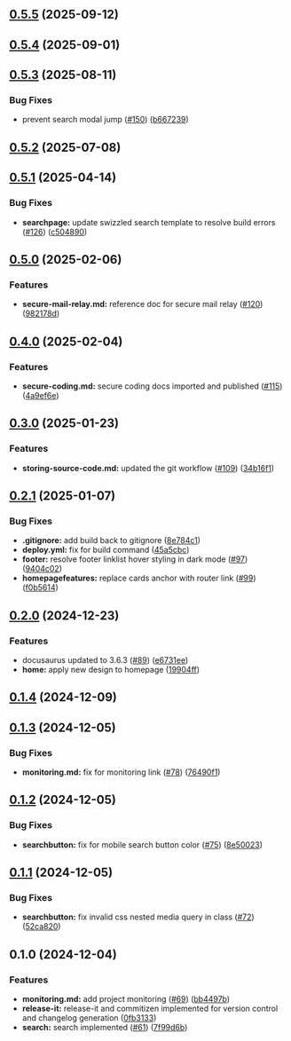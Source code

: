 

## [0.5.5](https://github.com/Amsterdam/ee-docs/compare/v0.5.4...v0.5.5) (2025-09-12)

## [0.5.4](https://github.com/Amsterdam/ee-docs/compare/v0.5.3...v0.5.4) (2025-09-01)

## [0.5.3](https://github.com/Amsterdam/ee-docs/compare/v0.5.2...v0.5.3) (2025-08-11)


### Bug Fixes

* prevent search modal jump ([#150](https://github.com/Amsterdam/ee-docs/issues/150)) ([b667239](https://github.com/Amsterdam/ee-docs/commit/b667239470ee7f542a6d8b3005bdbe360daa52ad))

## [0.5.2](https://github.com/Amsterdam/ee-docs/compare/v0.5.1...v0.5.2) (2025-07-08)

## [0.5.1](https://github.com/Amsterdam/ee-docs/compare/v0.5.0...v0.5.1) (2025-04-14)


### Bug Fixes

* **searchpage:** update swizzled search template to resolve build errors ([#126](https://github.com/Amsterdam/ee-docs/issues/126)) ([c504890](https://github.com/Amsterdam/ee-docs/commit/c504890f74e65cc176ccceedf449c05dba8d4d39))

## [0.5.0](https://github.com/Amsterdam/ee-docs/compare/v0.4.0...v0.5.0) (2025-02-06)


### Features

* **secure-mail-relay.md:** reference doc for secure mail relay ([#120](https://github.com/Amsterdam/ee-docs/issues/120)) ([982178d](https://github.com/Amsterdam/ee-docs/commit/982178d16a562eeee40b2521ef52ee753ffabf81))

## [0.4.0](https://github.com/Amsterdam/ee-docs/compare/v0.3.0...v0.4.0) (2025-02-04)


### Features

* **secure-coding.md:** secure coding docs imported and published ([#115](https://github.com/Amsterdam/ee-docs/issues/115)) ([4a9ef6e](https://github.com/Amsterdam/ee-docs/commit/4a9ef6ec3b5101b8d9f94ec0d801876d90607eb5))

## [0.3.0](https://github.com/Amsterdam/ee-docs/compare/v0.2.1...v0.3.0) (2025-01-23)


### Features

* **storing-source-code.md:** updated the git workflow ([#109](https://github.com/Amsterdam/ee-docs/issues/109)) ([34b16f1](https://github.com/Amsterdam/ee-docs/commit/34b16f1ab5b1452ae7675276a00499d4e3514ba3))

## [0.2.1](https://github.com/Amsterdam/ee-docs/compare/v0.2.0...v0.2.1) (2025-01-07)


### Bug Fixes

* **.gitignore:** add build back to gitignore ([8e784c1](https://github.com/Amsterdam/ee-docs/commit/8e784c17bc950c0458dc3139baee28d02268cf86))
* **deploy.yml:** fix for build command ([45a5cbc](https://github.com/Amsterdam/ee-docs/commit/45a5cbc98054e6c4f7379dba4614ceb1896e7470))
* **footer:** resolve footer linklist hover styling in dark mode ([#97](https://github.com/Amsterdam/ee-docs/issues/97)) ([9404c02](https://github.com/Amsterdam/ee-docs/commit/9404c020b759c04b24c6f02a883ba56e21b01def))
* **homepagefeatures:** replace cards anchor with router link ([#99](https://github.com/Amsterdam/ee-docs/issues/99)) ([f0b5614](https://github.com/Amsterdam/ee-docs/commit/f0b56147949a906e65c1a77db43a24f4a801ce92))

## [0.2.0](https://github.com/Amsterdam/ee-docs/compare/v0.1.4...v0.2.0) (2024-12-23)


### Features

* docusaurus updated to 3.6.3 ([#89](https://github.com/Amsterdam/ee-docs/issues/89)) ([e6731ee](https://github.com/Amsterdam/ee-docs/commit/e6731ee10fed130a99eab6e0eef7b7d0519bbc10))
* **home:** apply new design to homepage ([19904ff](https://github.com/Amsterdam/ee-docs/commit/19904ff016e436752dac3aa63916a778926a00b9))

## [0.1.4](https://github.com/Amsterdam/ee-docs/compare/v0.1.3...v0.1.4) (2024-12-09)

## [0.1.3](https://github.com/Amsterdam/ee-docs/compare/v0.1.2...v0.1.3) (2024-12-05)


### Bug Fixes

* **monitoring.md:** fix for monitoring link ([#78](https://github.com/Amsterdam/ee-docs/issues/78)) ([76490f1](https://github.com/Amsterdam/ee-docs/commit/76490f1087edc74eb5944450be8494f296e11543))

## [0.1.2](https://github.com/Amsterdam/ee-docs/compare/v0.1.1...v0.1.2) (2024-12-05)


### Bug Fixes

* **searchbutton:** fix for mobile search button color ([#75](https://github.com/Amsterdam/ee-docs/issues/75)) ([8e50023](https://github.com/Amsterdam/ee-docs/commit/8e500238c5123039d0a607dbb90035a2fe6a7a41))

## [0.1.1](https://github.com/Amsterdam/ee-docs/compare/v0.1.0...v0.1.1) (2024-12-05)


### Bug Fixes

* **searchbutton:** fix invalid css nested media query in class ([#72](https://github.com/Amsterdam/ee-docs/issues/72)) ([52ca820](https://github.com/Amsterdam/ee-docs/commit/52ca820fecf3a27837b981bc56163adc18541471))

## 0.1.0 (2024-12-04)


### Features

* **monitoring.md:** add project monitoring ([#69](https://github.com/Amsterdam/ee-docs/issues/69)) ([bb4497b](https://github.com/Amsterdam/ee-docs/commit/bb4497b6f7e72dee0168d84ee99b18b366726ffb))
* **release-it:** release-it and commitizen implemented for version control and changelog generation ([0fb3133](https://github.com/Amsterdam/ee-docs/commit/0fb3133e9860be88c892f07f845537afd9e1bc18))
* **search:** search implemented ([#61](https://github.com/Amsterdam/ee-docs/issues/61)) ([7f99d6b](https://github.com/Amsterdam/ee-docs/commit/7f99d6b7ac6606e537482d9ce581c53667efabda))
